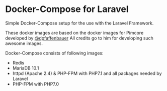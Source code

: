 # Docker-Compose for Laravel
Simple Docker-Compose setup for the use with the Laravel Framework.

These docker images are based on the docker images for Pimcore 
developed by [@dpfaffenbauer](https://github.com/dpfaffenbauer)
All credits go to him for developing such awesome images.

Docker-Compose consists of following images:
 - Redis
 - MariaDB 10.1
 - httpd (Apache 2.4) & PHP-FPM with PHP7.1 and all packages needed by Laravel
 - PHP-FPM with PHP7.0 